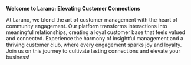 **Welcome to Larano: Elevating Customer Connections**

At Larano, we blend the art of customer management with the heart of community engagement. Our platform transforms interactions into meaningful relationships, creating a loyal customer base that feels valued and connected. Experience the harmony of insightful management and a thriving customer club, where every engagement sparks joy and loyalty. Join us on this journey to cultivate lasting connections and elevate your business!
